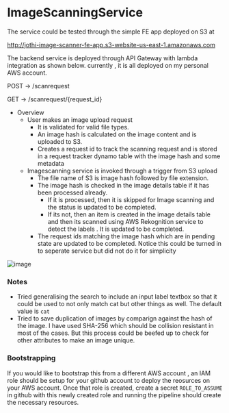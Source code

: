 # ImageScanningService

The service could be tested through the simple FE app deployed on S3 at 

http://jothi-image-scanner-fe-app.s3-website-us-east-1.amazonaws.com


The backend service is deployed through API Gateway with lambda integration as shown below. currently , it is all deployed on my personal AWS account.

  POST -> /scanrequest
  
  GET -> /scanrequest/{request_id}

- Overview
  - User makes an image upload request
    - It is validated for valid file types.
    - An image hash is calculated on the image content and is uploaded to S3. 
    - Creates a request id to track the scanning request and is stored in a request tracker dynamo table with the image hash and some metadata
  - Imagescanning service is invoked through a trigger from S3 upload
    - The file name of S3 is image hash followed by file extension.
    - The image hash is checked in the image details table if it has been processed already.
      - If it is processed, then it is skipped for Image scanning and the status is updated to be completed.
      - If its not, then an item is created in the image details table and then its scanned using AWS Rekognition service to detect the labels . It is updated to be completed.
    - The request ids matching the image hash which are in pending state are updated to be completed. Notice this could be turned in to seperate service but did not do it for simplicity

  
![image](https://github.com/user-attachments/assets/4f2af534-78c4-4b36-af2a-fc4b4da7118d)

### Notes
- Tried generalising the search to include an input label textbox so that it could be used to not only match cat but other things as well. The default value is `cat`
- Tried to save duplication of images by comparign against the hash of the image. I have used SHA-256 which should be collision resistant in most of the cases. But this process could be beefed up to check for other attributes to make an image unique.

### Bootstrapping

If you would like to bootstrap this from a different AWS account , an IAM role should be setup for your github account to deploy the reosurces on your AWS account. Once that role is created, create a secret `ROLE_TO_ASSUME` in github with this newly created role and running the pipeline should create the necessary resources.

